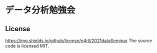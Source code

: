 # データ分析勉強会


## License
https://img.shields.io/github/license/e4rll/2021dataSeminar
The source code is licensed MIT.

